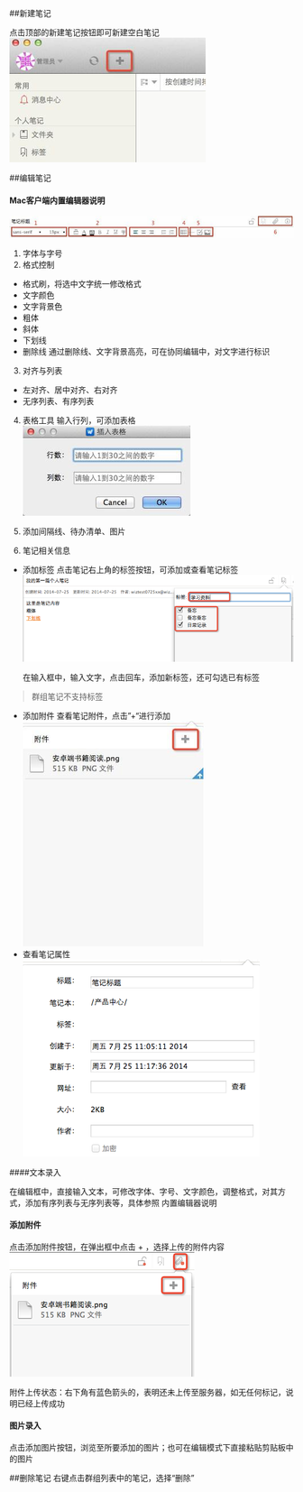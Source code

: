 ##新建笔记

点击顶部的新建笔记按钮即可新建空白笔记
![新建笔记](img\newpagemac-new.png)

##编辑笔记
#### Mac客户端内置编辑器说明
![编辑器](img\newpagemac-editor.png)

1. 字体与字号
2. 格式控制
 * 格式刷，将选中文字统一修改格式
 * 文字颜色
 * 文字背景色
 * 粗体
 * 斜体
 * 下划线
 * 删除线
    通过删除线、文字背景高亮，可在协同编辑中，对文字进行标识

3. 对齐与列表
 * 左对齐、居中对齐、右对齐
 * 无序列表、有序列表
4. 表格工具
 输入行列，可添加表格
![编辑器](img\newpagemac-table.png)

5. 添加间隔线、待办清单、图片
6. 笔记相关信息
 * 添加标签
点击笔记右上角的标签按钮，可添加或查看笔记标签
![编辑器](img\newpagemac-tag.png)


   在输入框中，输入文字，点击回车，添加新标签，还可勾选已有标签

> 群组笔记不支持标签

 * 添加附件
查看笔记附件，点击”+“进行添加
![编辑器](img\newpagemac-attachment.png)
 * 查看笔记属性
![编辑器](img\newpagemac-info.png)


####文本录入

在编辑框中，直接输入文本，可修改字体、字号、文字颜色，调整格式，对其方式，添加有序列表与无序列表等，具体参照 内置编辑器说明

#### 添加附件

点击添加附件按钮，在弹出框中点击 + ，选择上传的附件内容
![编辑器](img\newpagemac-addAttachment.png)

附件上传状态：右下角有蓝色箭头的，表明还未上传至服务器，如无任何标记，说明已经上传成功





#### 图片录入

点击添加图片按钮，浏览至所要添加的图片；也可在编辑模式下直接粘贴剪贴板中的图片


##删除笔记
右键点击群组列表中的笔记，选择“删除”
